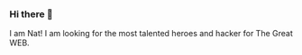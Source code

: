 ### Hi there 👋
I am Nat! I am looking for the most talented heroes and hacker for The Great WEB. 


